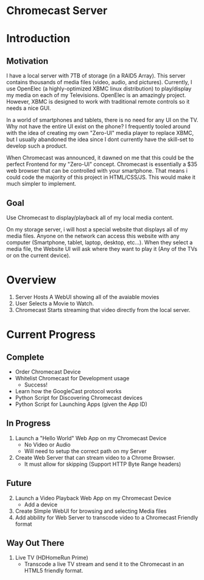 Chromecast Server
=================

# Introduction

## Motivation
I have a local server with 7TB of storage (in a RAID5 Array).  This server contains thousands of media files (video, audio, and pictures).  Currently, I use OpenElec (a highly-optimized XBMC linux distribution) to play/display my media on each of my Televisions.  OpenElec is an amazingly project.  However, XBMC is designed to work with traditional remote controls so it needs a nice GUI.  

In a world of smartphones and tablets, there is no need for any UI on the TV.  Why not have the entire UI exist on the phone?  I frequently tooled around with the idea of creating my own "Zero-UI" media player to replace XBMC, but I usually abandoned the idea since I dont currently have the skill-set to develop such a product.  

When Chromecast was announced, it dawned on me that this could be the perfect Frontend for my "Zero-UI" concept.  Chromecast is essentially a $35 web browser that can be controlled with your smartphone.  That means i could code the majority of this project in HTML/CSS/JS.  This would make it much simpler to implement.

## Goal
Use Chromecast to display/playback all of my local media content.

On my storage server, i will host a special website that displays all of my media files.  Anyone on the network can access this website with any computer (Smartphone, tablet, laptop, desktop, etc...).  When they select a media file, the Website UI will ask where they want to play it (Any of the TVs or on the current device).  

# Overview
1. Server Hosts A WebUI showing all of the avaiable movies
2. User Selects a Movie to Watch.  
3. Chromecast Starts streaming that video directly from the local server.  

# Current Progress

## Complete
* Order Chromecast Device
* Whitelist Chromecast for Development usage
    * Success!
* Learn how the GoogleCast protocol works
* Python Script for Discovering Chromecast devices
* Python Script for Launching Apps (given the App ID)

## In Progress
1. Launch a "Hello World" Web App on my Chromecast Device
    * No Video or Audio
    * Will need to setup the correct path on my Server
2. Create Web Server that can stream video to a Chrome Browser.
    * It must allow for skipping (Support HTTP Byte Range headers)

## Future
2. Launch a Video Playback Web App on my Chromecast Device
    * Add a device
3. Create SImple WebUI for browsing and selecting Media files
4. Add abbility for Web Server to transcode video to a Chromecast Friendly format

## Way Out There
1. Live TV (HDHomeRun Prime)
    * Transcode a live TV stream and send it to the Chromecast in an HTML5 friendly format.


